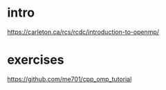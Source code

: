 # intro

https://carleton.ca/rcs/rcdc/introduction-to-openmp/

# exercises

https://github.com/me701/cpp_omp_tutorial
